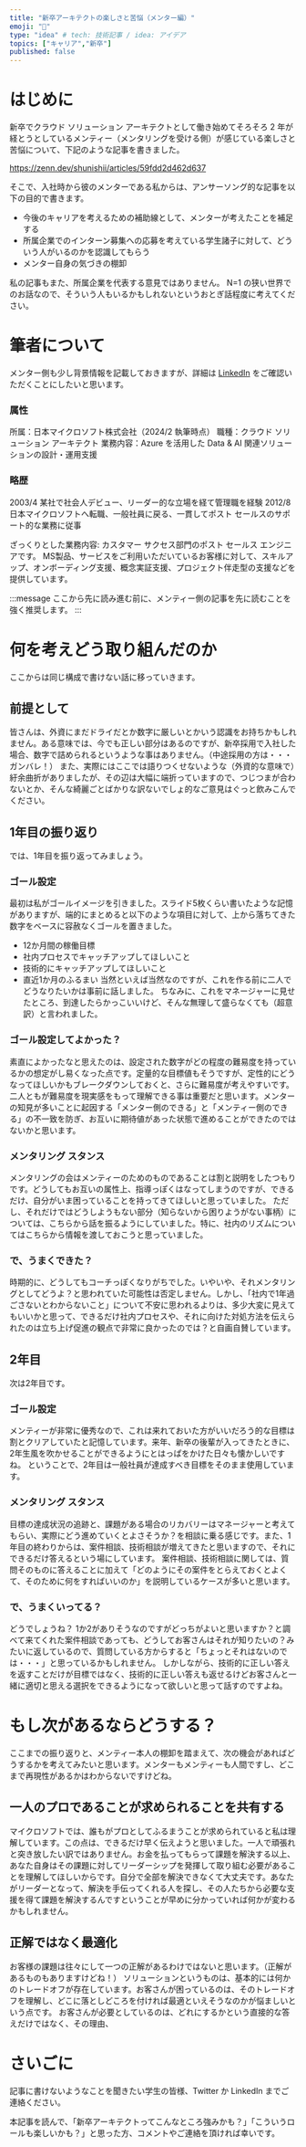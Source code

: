 ```yaml
---
title: "新卒アーキテクトの楽しさと苦悩（メンター編）"
emoji: "🐸"
type: "idea" # tech: 技術記事 / idea: アイデア
topics: ["キャリア","新卒"]
published: false
---
```




# はじめに
新卒でクラウド ソリューション アーキテクトとして働き始めてそろそろ 2 年が経とうとしているメンティー（メンタリングを受ける側）が感じている楽しさと苦悩について、下記のような記事を書きました。

https://zenn.dev/shunishii/articles/59fdd2d462d637

そこで、入社時から彼のメンターである私からは、アンサーソング的な記事を以下の目的で書きます。

- 今後のキャリアを考えるための補助線として、メンターが考えたことを補足する
- 所属企業でのインターン募集への応募を考えている学生諸子に対して、どういう人がいるのかを認識してもらう
- メンター自身の気づきの棚卸

私の記事もまた、所属企業を代表する意見ではありません。
N=1 の狭い世界でのお話なので、そういう人もいるかもしれないというおとぎ話程度に考えてください。

# 筆者について
メンター側も少し背景情報を記載しておきますが、詳細は [LinkedIn](https://www.linkedin.com/in/yoshihiromatsumoto) をご確認いただくことにしたいと思います。

### 属性
所属：日本マイクロソフト株式会社（2024/2 執筆時点）
職種：クラウド ソリューション アーキテクト
業務内容：Azure を活用した Data & AI 関連ソリューションの設計・運用支援

### 略歴
2003/4 某社で社会人デビュー、リーダー的な立場を経て管理職を経験
2012/8 日本マイクロソフトへ転職、一般社員に戻る、一貫してポスト セールスのサポート的な業務に従事

ざっくりとした業務内容:
カスタマー サクセス部門のポスト セールス エンジニアです。
MS製品、サービスをご利用いただいているお客様に対して、スキルアップ、オンボーディング支援、概念実証支援、プロジェクト伴走型の支援などを提供しています。

:::message
ここから先に読み進む前に、メンティー側の記事を先に読むことを強く推奨します。
:::

# 何を考えどう取り組んだのか
ここからは同じ構成で書けない話に移っていきます。

## 前提として
皆さんは、外資にまだドライだとか数字に厳しいとかいう認識をお持ちかもしれません。ある意味では、今でも正しい部分はあるのですが、新卒採用で入社した場合、数字で詰められるというような事はありません。（中途採用の方は・・・ガンバレ！）
また、実際にはここでは語りつくせないような（外資的な意味で）紆余曲折がありましたが、その辺は大幅に端折っていますので、つじつまが合わないとか、そんな綺麗ごとばかりな訳ないでしょ的なご意見はぐっと飲みこんでください。

## 1年目の振り返り
では、1年目を振り返ってみましょう。

### ゴール設定
最初は私がゴールイメージを引きました。スライド5枚くらい書いたような記憶がありますが、端的にまとめると以下のような項目に対して、上から落ちてきた数字をベースに容赦なくゴールを置きました。
- 12か月間の稼働目標
- 社内プロセスでキャッチアップしてほしいこと
- 技術的にキャッチアップしてほしいこと
- 直近1か月のふるまい
当然といえば当然なのですが、これを作る前に二人でどうなりたいかは事前に話しました。
ちなみに、これをマネージャーに見せたところ、到達したらかっこいいけど、そんな無理して盛らなくても（超意訳）と言われました。

### ゴール設定してよかった？
素直によかったなと思えたのは、設定された数字がどの程度の難易度を持っているかの想定がし易くなった点です。定量的な目標値もそうですが、定性的にどうなってほしいかもブレークダウンしておくと、さらに難易度が考えやすいです。
二人ともが難易度を現実感をもって理解できる事は重要だと思います。メンターの知見が多いことに起因する「メンター側のできる」と「メンティー側のできる」の不一致を防ぎ、お互いに期待値があった状態で進めることができたのではないかと思います。

### メンタリング スタンス
メンタリングの会はメンティーのためのものであることは割と説明をしたつもりです。どうしてもお互いの属性上、指導っぽくはなってしまうのですが、できるだけ、自分がいま困っていることを持ってきてほしいと思っていました。
ただし、それだけではどうしようもない部分（知らないから困りようがない事柄）については、こちらから話を振るようにしていました。特に、社内のリズムについてはこちらから情報を渡しておこうと思っていました。

### で、うまくできた？
時期的に、どうしてもコーチっぽくなりがちでした。いやいや、それメンタリングとしてどうよ？と思われていた可能性は否定しません。しかし、「社内で1年過ごさないとわからないこと」について不安に思われるよりは、多少大変に見えてもいいかと思って、できるだけ社内プロセスや、それに向けた対処方法を伝えられたのは立ち上げ促進の観点で非常に良かったのでは？と自画自賛しています。

## 2年目
次は2年目です。

### ゴール設定
メンティーが非常に優秀なので、これは来れておいた方がいいだろう的な目標は割とクリアしていたと記憶しています。来年、新卒の後輩が入ってきたときに、2年生風を吹かせることができるようにとはっぱをかけた日々も懐かしいですね。
ということで、2年目は一般社員が達成すべき目標をそのまま使用しています。

### メンタリング スタンス
目標の達成状況の追跡と、課題がある場合のリカバリーはマネージャーと考えてもらい、実際にどう進めていくとよさそうか？を相談に乗る感じです。また、1年目の終わりからは、案件相談、技術相談が増えてきたと思いますので、それにできるだけ答えるという場にしています。
案件相談、技術相談に関しては、質問そのものに答えることに加えて「どのようにその案件をとらえておくとよくて、そのために何をすればいいのか」を説明しているケースが多いと思います。

### で、うまくいってる？
どうでしょうね？
1か2がありそうなのですがどっちがよいと思いますか？と調べて来てくれた案件相談であっても、どうしてお客さんはそれが知りたいの？みたいに返しているので、質問している方からすると「ちょっとそれはないのでは・・・」と思っているかもしれません。
しかしながら、技術的に正しい答えを返すことだけが目標ではなく、技術的に正しい答えも返せるけどお客さんと一緒に適切と思える選択をできるようになって欲しいと思って話すのですよね。

# もし次があるならどうする？
ここまでの振り返りと、メンティー本人の棚卸を踏まえて、次の機会があればどうするかを考えてみたいと思います。メンターもメンティーも人間ですし、どこまで再現性があるかはわからないですけどね。

## 一人のプロであることが求められることを共有する
マイクロソフトでは、誰もがプロとしてふるまうことが求められていると私は理解しています。この点は、できるだけ早く伝えようと思いました。一人で頑張れと突き放したい訳ではありません。お金を払ってもらって課題を解決する以上、あなた自身はその課題に対してリーダーシップを発揮して取り組む必要があることを理解してほしいからです。自分で全部を解決できなくて大丈夫です。あなたがリーダーとなって、解決を手伝ってくれる人を探し、その人たちから必要な支援を得て課題を解決するんですということが早めに分かっていれば何かが変わるかもしれません。

## 正解ではなく最適化
お客様の課題は往々にして一つの正解があるわけではないと思います。（正解があるものもありますけどね！）
ソリューションというものは、基本的には何かのトレードオフが存在しています。お客さんが困っているのは、そのトレードオフを理解し、どこに落としどころを付ければ最適といえそうなのかが悩ましいという点です。
お客さんが必要としているのは、どれにするかという直接的な答えだけではなく、その理由、

# さいごに
記事に書けないようなことを聞きたい学生の皆様、Twitter か LinkedIn までご連絡ください。

本記事を読んで、「新卒アーキテクトってこんなところ強みかも？」「こういうロールも楽しいかも？」と思った方、コメントやご連絡を頂ければ幸いです。